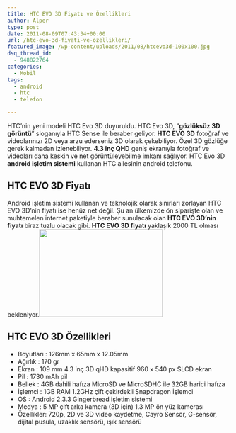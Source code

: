 ```yaml
---
title: HTC EVO 3D Fiyatı ve Özellikleri
author: Alper
type: post
date: 2011-08-09T07:43:34+00:00
url: /htc-evo-3d-fiyati-ve-ozellikleri/
featured_image: /wp-content/uploads/2011/08/htcevo3d-100x100.jpg
dsq_thread_id:
  - 948822764
categories:
  - Mobil
tags:
  - android
  - htc
  - telefon

---
```

HTC&#8217;nin yeni modeli HTC Evo 3D duyuruldu. HTC Evo 3D, &#8220;**gözlüksüz 3D görüntü**&#8221; sloganıyla HTC Sense ile beraber geliyor. **HTC EVO 3D** fotoğraf ve videolarınızı 2D veya arzu ederseniz 3D olarak çekebiliyor. Özel 3D gözlüğe gerek kalmadan izlenebiliyor. **4.3 inç QHD** geniş ekranıyla fotoğraf ve videoları daha keskin ve net görüntüleyebilme imkanı sağlıyor. HTC Evo 3D **android işletim sistemi** kullanan HTC ailesinin android telefonu.

## HTC EVO 3D Fiyatı

Android işletim sistemi kullanan ve teknolojik olarak sınırları zorlayan HTC EVO 3D&#8217;nin fiyatı ise henüz net değil. Şu an ülkemizde ön siparişte olan ve muhtemelen internet paketiyle beraber sunulacak olan **HTC EVO 3D&#8217;nin fiyatı** biraz tuzlu olacak gibi. **HTC EVO 3D fiyatı** yaklaşık 2000 TL olması bekleniyor.<img class="alignright size-full wp-image-6366" title="htcevo3d" src="https://www.murekkep.org/wp-content/uploads/2011/08/htcevo3d.jpg" alt="" width="279" height="198" />

## HTC EVO 3D Özellikleri

  * Boyutları : 126mm x 65mm x 12.05mm
  * Ağırlık : 170 gr
  * Ekran : 109 mm 4.3 inç 3D qHD kapasitif 960 x 540 px SLCD ekran
  * Pil : 1730 mAh pil
  * Bellek : 4GB dahili hafıza MicroSD ve MicroSDHC ile 32GB harici hafıza
  * İşlemci : 1GB RAM 1.2GHz çift çekirdekli Snapdragon İşlemci
  * OS : Android 2.3.3 Gingerbread işletim sistemi
  * Medya : 5 MP çift arka kamera (3D için) 1.3 MP ön yüz kamerası
  * Özellikler: 720p, 2D ve 3D video kaydetme, Cayro Sensör, G-sensör, dijital pusula, uzaklık sensörü, ışık sensörü